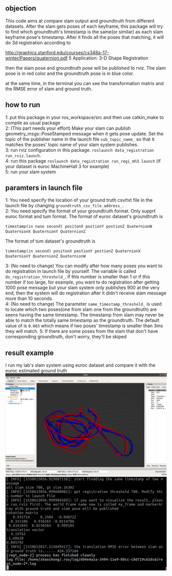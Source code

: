 
## objection
This code aims at compare slam output and groundtruth from different datasets.
After the slam gets poses of each keyframe, this package will try to find which groundtruth's timestamp is the same(or similar) as each slam keyframe pose's timestamp.
After it finds all the poses that matching, it will do 3d registration according to 

http://graphics.stanford.edu/courses/cs348a-17-winter/Papers/quaternion.pdf
5  Application: 3-D Shape Registration

then the slam pose and groundtruth pose will be published to rviz. The slam pose is in red color and the groundtruth pose is in blue color.

at the same time, in the terminal you can see the transformation matrix and the RMSE error of slam and ground truth.

## how to run
1: put this package in your ros_workspace/src and then use catkin_make to compile as usual package <br>
2: (This part needs your effort) Make your slam can publish geometry_msgs::PoseStamped message when it gets pose update. Set the topic of the publisher name in the launch file `sub_topic_name_` so that it matches the poses' topic name of your slam system publishes. <br>
3: run rviz configuration in this package. `roslaunch data_registration run_rviz.launch`. <br>
4: run this package `roslaunch data_registration run_regi_mh3.launch` (if your dataset is euroc MachineHall 3 for example) <br>
5: run your slam system

## paramters in launch file
1: You need specify the location of your ground truth csv/txt file in the launch file by changing `groundtruth_csv_file_address_`. <br>
2: You need specify the format of your groundtruth format. Only supprt euroc format and tum format. The format of euroc dataset's groundtruth is 
```
timestamp(in nano second) positonX postionY postionZ QuaternionW QuaternionX QuaternionY QuaternionZ
```
The format of tum dataset's groundtruth is 
```
timestamp(in second) positonX postionY postionZ QuaternionX QuaternionY QuaternionZ QuaternionW
```
3: (No need to change) You can modify after how many poses you want to do registration in launch file by yourself. The variable is called `do_registration_threshold_`. If this number is smaller than 1 or if this number if too large, for example, you want to do registration after getting 1000 pose message but your slam system only publishes 900 at the very end, then the system will do registration after it didn't receive slam message more than 10 seconds. <br>
4: (No need to change) The parameter `same_timestamp_threshold_` is used to locate which two poses(one from slam one from the groundtruth) are seens having the same timestamp. The timestamp from slam may never be able to match the totally same timestamp as the groundtruth. The default value of is `0.003` which means if two poses' timestamp is smaller than 3ms they will match.
5: If there are some poses from the slam that don't have corresponding groundtruth, don't worry, they'll be skiped

## result example
I run my lab's slam system using euroc dataset and compare it with the euroc estimated ground truth
![alt text](https://github.com/zhaozhongch/slam_groundtruth_comparison/blob/master/result_example/example.png)
![alt text](https://github.com/zhaozhongch/slam_groundtruth_comparison/blob/master/result_example/print_result.png)

